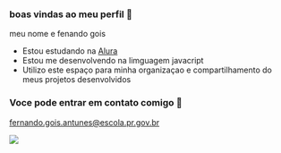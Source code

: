 ### boas vindas ao meu perfil 👋

meu nome e fenando gois

- Estou estudando na [Alura](https://www.alura.com.br)
- Estou me desenvolvendo na limguagem javacript
- Utilizo este espaço para minha organizaçao e compartilhamento do meus projetos desenvolvidos

### Voce pode entrar em contato comigo 📧

fernando.gois.antunes@escola.pr.gov.br

![](https://media.tenor.com/PKKCAakpBZIAAAAC/neyney-neymar.gif)
